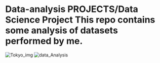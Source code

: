 # Data-analysis PROJECTS/Data Science Project This repo contains some analysis of datasets performed by me.
![Tokyo_img](https://user-images.githubusercontent.com/57143760/150535981-78741ba9-7fd8-464e-9f70-d0f52d2a1db7.jpg)
![data_Analysis](https://user-images.githubusercontent.com/57143760/150536177-0bf38d6e-79c8-4d3b-8ce8-7af8520efb32.jpg)
